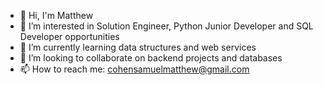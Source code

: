 - 👋 Hi, I'm Matthew
- 👀 I’m interested in Solution Engineer, Python Junior Developer and SQL Developer opportunities 
- 🌱 I’m currently learning data structures and web services
- 👯 I’m looking to collaborate on backend projects and databases
- 📫 How to reach me: cohensamuelmatthew@gmail.com
